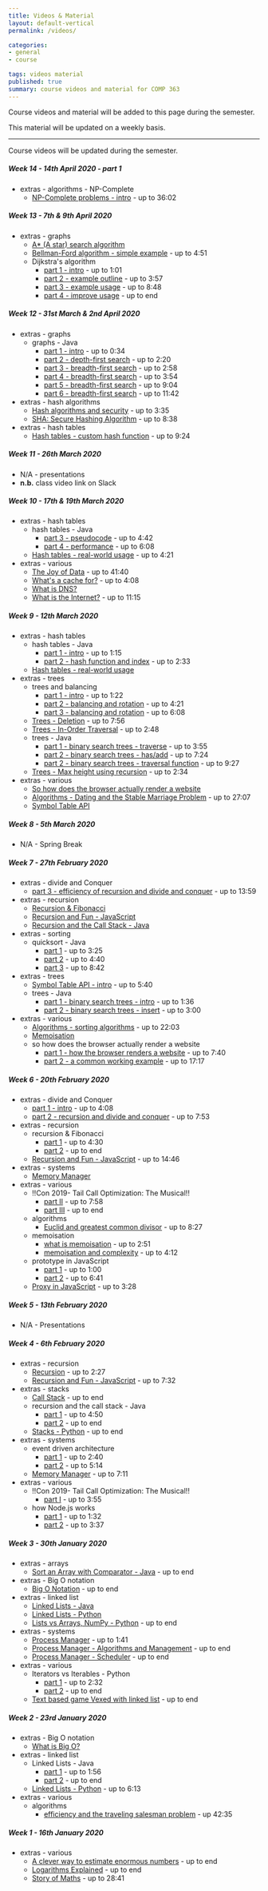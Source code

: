 ```yaml
---
title: Videos & Material
layout: default-vertical
permalink: /videos/

categories:
- general
- course

tags: videos material
published: true
summary: course videos and material for COMP 363
---
```


Course videos and material will be added to this page during the semester.

This material will be updated on a weekly basis.

***

Course videos will be updated during the semester.

##### Week 14 - 14th April 2020 - part 1

  * extras - algorithms - NP-Complete
    * [NP-Complete problems - intro](https://youtu.be/Q9HjeFD62Uk?t=1988) - up to 36:02

<!-- 
    * extras - algorithms - approximation
      * Heuristics and Airports
        * [part 1 - intro](https://youtu.be/Q9HjeFD62Uk?t=2542) - up to 45:16
        * [part 2 - heuristic algorithm](https://youtu.be/Q9HjeFD62Uk?t=2716) - up to 47:10
    
    * [Traveling Salesman Problem](https://youtu.be/Q9HjeFD62Uk?t=2162) - up to 38:40
    * extras - algorithms - Ongoing Use
      * [Ongoing use and application](https://youtu.be/Q9HjeFD62Uk?t=3253) - up to end
-->

##### Week 13 - 7th & 9th April 2020

  * extras - graphs
    * [A* (A star) search algorithm](https://youtu.be/ySN5Wnu88nE)
    * [Bellman-Ford algorithm - simple example](https://youtu.be/obWXjtg0L64) - up to 4:51
    * Dijkstra's algorithm
      * [part 1 - intro](https://youtu.be/GazC3A4OQTE) - up to 1:01
      * [part 2 - example outline](https://youtu.be/GazC3A4OQTE?t=62) - up to 3:57
      * [part 3 - example usage](https://youtu.be/GazC3A4OQTE?t=237) - up to 8:48
      * [part 4 - improve usage](https://youtu.be/GazC3A4OQTE?t=527) - up to end

##### Week 12 - 31st March & 2nd April 2020

  * extras - graphs
    * graphs - Java
      * [part 1 - intro](https://youtu.be/zaBhtODEL0w?t=8) - up to 0:34
      * [part 2 - depth-first search](https://youtu.be/zaBhtODEL0w?t=36) - up to 2:20
      * [part 3 - breadth-first search](https://youtu.be/zaBhtODEL0w?t=140) - up to 2:58
      * [part 4 - breadth-first search](https://youtu.be/zaBhtODEL0w?t=176) - up to 3:54
      * [part 5 - breadth-first search](https://youtu.be/zaBhtODEL0w?t=402) - up to 9:04
      * [part 6 - breadth-first search](https://youtu.be/zaBhtODEL0w?t=542) - up to 11:42
  * extras - hash algorithms
    * [Hash algorithms and security](https://youtu.be/b4b8ktEV4Bg?t=74) - up to 3:35
    * [SHA: Secure Hashing Algorithm](https://youtu.be/DMtFhACPnTY?t=57) - up to 8:38
  * extras - hash tables
    * [Hash tables - custom hash function](https://youtu.be/sTkWBIUH3Eo?t=448) - up to 9:24

##### Week 11 - 26th March 2020

  * N/A - presentations
  * **n.b.** class video link on Slack

##### Week 10 - 17th & 19th March 2020

  * extras - hash tables
    * hash tables - Java
      * [part 3 - pseudocode](https://youtu.be/shs0KM3wKv8?t=228) - up to 4:42
      * [part 4 - performance](https://youtu.be/shs0KM3wKv8?t=282) - up to 6:08
    * [Hash tables - real-world usage](https://youtu.be/sTkWBIUH3Eo?t=144) - up to 4:21
  * extras - various
    * [The Joy of Data](https://youtu.be/l6oKriR-RjM?t=2059) - up to 41:40
    * [What's a cache for?](https://youtu.be/6JpLD3PUAZk?t=74) - up to 4:08
    * [What is DNS?](https://youtu.be/HsQOWfc3Wic?t=7)
    * [What is the Internet?](https://youtu.be/XE_FPEFpHt4?t=308) - up to 11:15

##### Week 9 - 12th March 2020

  * extras - hash tables
    * hash tables - Java
      * [part 1 - intro](https://youtu.be/shs0KM3wKv8?t=7) - up to 1:15
      * [part 2 - hash function and index](https://youtu.be/shs0KM3wKv8?t=75) - up to 2:33
    * [Hash tables - real-world usage](https://youtu.be/sTkWBIUH3Eo)
  * extras - trees
    * trees and balancing
      * [part 1 - intro](https://youtu.be/q4fnJZr8ztY?t=13) - up to 1:22
      * [part 2 - balancing and rotation](https://youtu.be/q4fnJZr8ztY?t=81) - up to 4:21
      * [part 3 - balancing and rotation](https://youtu.be/q4fnJZr8ztY?t=262) - up to 6:08
    * [Trees - Deletion](https://youtu.be/g4y2h70D6Nk?t=32) - up to 7:56
    * [Trees - In-Order Traversal](https://youtu.be/5dySuyZf9Qg?t=4) - up to 2:48
    * trees - Java
      * [part 1 - binary search trees - traverse](https://youtu.be/oSWTXtMglKE?t=179) - up to 3:55
      * [part 2 - binary search trees - has/add](https://youtu.be/oSWTXtMglKE?t=240) - up to 7:24
      * [part 2 - binary search trees - traversal function](https://youtu.be/oSWTXtMglKE?t=444) - up to 9:27
    * [Trees - Max height using recursion](https://youtu.be/YT1994beXn0?t=3) - up to 2:34
  * extras - various
    * [So how does the browser actually render a website](https://youtu.be/SmE4OwHztCc)
    * [Algorithms - Dating and the Stable Marriage Problem](https://youtu.be/Q9HjeFD62Uk?t=1337) - up to 27:07
    * [Symbol Table API](https://youtu.be/ZmBIA0E7t6s&list=PL1l6HESgVLWdRm7qHz6gWOUhdZrtSAxOB&index=15&t=0s)

##### Week 8 - 5th March 2020

* N/A - Spring Break

##### Week 7 - 27th February 2020

  * extras - divide and Conquer
      * [part 3 - efficiency of recursion and divide and conquer](https://youtu.be/11V7Ik0IBHU?t=480) - up to 13:59
  * extras - recursion
    * [Recursion & Fibonacci](https://youtu.be/KEEKn7Me-ms)
    * [Recursion and Fun - JavaScript](https://youtu.be/k7-N8R0-KY4)
    * [Recursion and the Call Stack - Java](https://youtu.be/jRcll9qY6b0)
  * extras - sorting 
    * quicksort - Java
      * [part 1](https://youtu.be/SLauY6PpjW4?t=10) - up to 3:25
      * [part 2](https://youtu.be/SLauY6PpjW4?t=205) - up to 4:40
      * [part 3](https://youtu.be/SLauY6PpjW4?t=281) - up to 8:42
  * extras - trees
    * [Symbol Table API - intro](https://youtu.be/ZmBIA0E7t6s?t=30) - up to 5:40
    * trees - Java
      * [part 1 - binary search trees - intro](https://youtu.be/oSWTXtMglKE?t=22) - up to 1:36
      * [part 2 - binary search trees - insert](https://youtu.be/oSWTXtMglKE?t=97) - up to 3:00
  * extras - various
    * [Algorithms - sorting algorithms](https://youtu.be/Q9HjeFD62Uk?t=880) - up to 22:03 
    * [Memoisation](https://youtu.be/P8Xa2BitN3I&t=18s)
    * so how does the browser actually render a website
      * [part 1 - how the browser renders a website](https://youtu.be/SmE4OwHztCc?t=115) - up to 7:40
      * [part 2 - a common working example](https://youtu.be/SmE4OwHztCc?t=660) - up to 17:17

##### Week 6 - 20th February 2020

  * extras - divide and Conquer
    * [part 1 - intro](https://youtu.be/11V7Ik0IBHU?t=65) - up to 4:08
    * [part 2 - recursion and divide and conquer](https://youtu.be/11V7Ik0IBHU?t=279) - up to 7:53
  * extras - recursion
    * recursion & Fibonacci
      * [part 1](https://youtu.be/KEEKn7Me-ms?t=148) - up to 4:30
      * [part 2](https://youtu.be/KEEKn7Me-ms?t=270) - up to end
    * [Recursion and Fun - JavaScript](https://youtu.be/k7-N8R0-KY4?t=630) - up to 14:46
  * extras - systems
    * [Memory Manager](https://youtu.be/qdkxXygc3rE)
  * extras - various
    * !!Con 2019- Tail Call Optimization: The Musical!!
      * [part II](https://youtu.be/-PX0BV9hGZY?t=240) - up to 7:58
      * [part III](https://youtu.be/-PX0BV9hGZY?t=480) - up to end
    * algorithms
      * [Euclid and greatest common divisor](https://youtu.be/Q9HjeFD62Uk?t=321) - up to 8:27
    * memoisation
      * [what is memoisation](https://youtu.be/P8Xa2BitN3I&t=18s?t=13) - up to 2:51
      * [memoisation and complexity](https://youtu.be/P8Xa2BitN3I&t=18s?t=172) - up to 4:12
    * prototype in JavaScript
      * [part 1](https://youtu.be/riDVvXZ_Kb4?t=13) - up to 1:00
      * [part 2](https://youtu.be/riDVvXZ_Kb4?t=60) - up to 6:41
    * [Proxy in JavaScript](https://youtu.be/KJ3uYyUp-yo?t=3) - up to 3:28

##### Week 5 - 13th February 2020

* N/A - Presentations

##### Week 4 - 6th February 2020

  * extras - recursion
    * [Recursion](https://youtu.be/KEEKn7Me-ms?t=6) - up to 2:27
    * [Recursion and Fun - JavaScript](https://youtu.be/k7-N8R0-KY4?t=360) - up to 7:32
  * extras - stacks
    * [Call Stack](https://youtu.be/Q2sFmqvpBe0?t=290) - up to end
    * recursion and the call stack - Java
      * [part 1](https://youtu.be/jRcll9qY6b0) - up to 4:50
      * [part 2](https://youtu.be/jRcll9qY6b0?t=290) - up to end
    * [Stacks - Python](https://youtu.be/NKmasqr_Xkw?t=40) - up to end
  * extras - systems
    * event driven architecture
      * [part 1](https://youtu.be/XohG9yQe3Ps?t=38) - up to 2:40
      * [part 2](https://youtu.be/XohG9yQe3Ps?t=160) - up to 5:14
    * [Memory Manager](https://youtu.be/qdkxXygc3rE?t=374) - up to 7:11
  * extras - various
    * !!Con 2019- Tail Call Optimization: The Musical!!
      * [part I](https://youtu.be/-PX0BV9hGZY?t=19) - up to 3:55
    * how Node.js works
      * [part 1](https://youtu.be/jOupHNvDIq8?t=3) - up to 1:32
      * [part 2](https://youtu.be/jOupHNvDIq8?t=95) - up to 3:37

##### Week 3 - 30th January 2020

  * extras - arrays
    * [Sort an Array with Comparator - Java](https://youtu.be/SzzSwvQfKyk?t=7) - up to end
  * extras - Big O notation
    * [Big O Notation](https://youtu.be/v4cd1O4zkGw?t=9) - up to end
  * extras - linked list
    * [Linked Lists - Java](https://youtu.be/njTh_OwMljA)
    * [Linked Lists - Python](https://youtu.be/6r62JV_V9SU)
    * [Lists vs Arrays, NumPy - Python](https://youtu.be/BrZ5OoYzfN8?t=17) - up to end
  * extras - systems
    * [Process Manager](https://youtu.be/bS3QuOQgUu8) - up to 1:41
    * [Process Manager - Algorithms and Management](https://youtu.be/7FRW4iGjLrc) - up to end
    * [Process Manager - Scheduler](https://youtu.be/bS3QuOQgUu8?t=102) - up to end
  * extras - various
    * Iterators vs Iterables - Python
      * [part 1](https://youtu.be/vtmiYo_600M?t=19) - up to 2:32
      * [part 2](https://youtu.be/vtmiYo_600M?t=152) - up to end
    * [Text based game Vexed with linked list](https://youtu.be/l96Txo9XDkY) - up to end

##### Week 2 - 23rd January 2020

  * extras - Big O notation
    * [What is Big O?](https://youtu.be/MyeV2_tGqvw)
  * extras - linked list
    * Linked Lists - Java
      * [part 1](https://youtu.be/njTh_OwMljA?t=5) - up to 1:56
      * [part 2](https://youtu.be/njTh_OwMljA?t=118) - up to end
    * [Linked Lists - Python](https://youtu.be/6r62JV_V9SU?t=14) - up to 6:13
  * extras - various
    * algorithms
      * [efficiency and the traveling salesman problem](https://youtu.be/Q9HjeFD62Uk?t=1940) - up 42:35

##### Week 1 - 16th January 2020

  * extras - various
    * [A clever way to estimate enormous numbers](https://youtu.be/0YzvupOX8Is?t=110) - up to end
    * [Logarithms Explained](https://youtu.be/zzu2POfYv0Y) - up to end
    * [Story of Maths](https://youtu.be/pb0MSMGSIeY?t=1271) - up to 28:41 
 